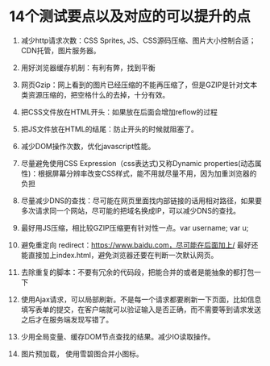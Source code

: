 # 14个测试要点以及对应的可以提升的点

1. 减少http请求次数：CSS Sprites, JS、CSS源码压缩、图片大小控制合适；CDN托管，图片服务器。

2. 用好浏览器缓存机制：有利有弊，找到平衡

3. 网页Gzip：网上看到的图片已经压缩的不能再压缩了，但是GZIP是针对文本类资源压缩的，把空格什么的去掉，十分有效。

4. 把CSS文件放在HTML开头：如果放在后面会增加reflow的过程

5. 把JS文件放在HTML的结尾：防止开头的时候就阻塞了。

6. 减少DOM操作次数，优化javascript性能。

7. 尽量避免使用CSS Expression（css表达式)又称Dynamic properties(动态属性)：根据屏幕分辨率改变CSS样式，能不用就尽量不用，因为加重浏览器的负担

8. 尽量减少DNS的查找：尽可能在网页里面找内部链接的话用相对路径，如果要多次请求同一个网站，尽可能的把域名换成IP，可以减少DNS的查找。

9. 最好用JS压缩，相比较GZIP压缩更有针对性一点。var username; var u;

10. 避免重定向 redirect：https://www.baidu.com，尽可能在后面加上/ 最好还能直接加上index.html，避免浏览器还要在判断一次默认网页。

11. 去除重复的脚本：不要有冗余的代码段，把能合并的或者是能抽象的都打包一下

12. 使用Ajax请求，可以局部刷新。不是每一个请求都要刷新一下页面，比如信息填写表单的提交，在客户端就可以验证输入是否正确，而不需要等到请求发送之后才在服务端发现写错了。

13. 少用全局变量、缓存DOM节点查找的结果。减少IO读取操作。
    
14. 图片预加载， 使用雪碧图合并小图标。